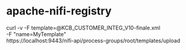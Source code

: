 # apache-nifi-registry

curl -v -F template=@KCB_CUSTOMER_INTEG_V10-finale.xml \
  -F "name=MyTemplate" \
  https://localhost:9443/nifi-api/process-groups/root/templates/upload
